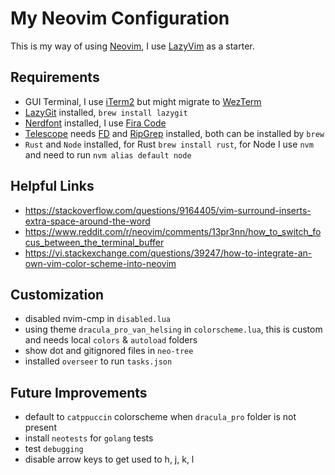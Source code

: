 # My Neovim Configuration

This is my way of using [Neovim](https://github.com/neovim/neovim), I use [LazyVim](https://github.com/LazyVim/LazyVim) as a starter.

## Requirements

- GUI Terminal, I use [iTerm2](https://github.com/gnachman/iTerm2) but might migrate to [WezTerm](https://github.com/wez/wezterm)
- [LazyGit](https://github.com/jesseduffield/lazygit) installed, `brew install lazygit`
- [Nerdfont](https://www.nerdfonts.com/font-downloads) installed, I use [Fira Code](https://github.com/ryanoasis/nerd-fonts/releases/download/v3.2.1/FiraCode.zip)
- [Telescope](https://github.com/nvim-telescope/telescope.nvim) needs [FD](https://github.com/sharkdp/fd) and [RipGrep](https://github.com/BurntSushi/ripgrep) installed, both can be installed by `brew`
- `Rust` and `Node` installed, for Rust `brew install rust`, for Node I use `nvm` and need to run `nvm alias default node`

## Helpful Links

- <https://stackoverflow.com/questions/9164405/vim-surround-inserts-extra-space-around-the-word>
- <https://www.reddit.com/r/neovim/comments/13pr3nn/how_to_switch_focus_between_the_terminal_buffer>
- <https://vi.stackexchange.com/questions/39247/how-to-integrate-an-own-vim-color-scheme-into-neovim>

## Customization

- disabled nvim-cmp in `disabled.lua`
- using theme `dracula_pro_van_helsing` in `colorscheme.lua`, this is custom and needs local `colors` & `autoload` folders
- show dot and gitignored files in `neo-tree`
- installed `overseer` to run `tasks.json`

## Future Improvements

- default to `catppuccin` colorscheme when `dracula_pro` folder is not present
- install `neotests` for `golang` tests
- test `debugging`
- disable arrow keys to get used to h, j, k, l
